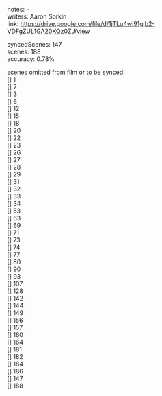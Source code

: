 notes: -  
writers: Aaron Sorkin  
link: https://drive.google.com/file/d/1jTLu4wi91gjb2-VDFgZUL1GA20KQz0ZJ/view    

syncedScenes: 147  
scenes: 188  
accuracy: 0.78%  

scenes omitted from film or to be synced:  
[] 1    
[] 2    
[] 3    
[] 6    
[] 12    
[] 15    
[] 18    
[] 20    
[] 22    
[] 23    
[] 26    
[] 27    
[] 28    
[] 29    
[] 31    
[] 32    
[] 33    
[] 34    
[] 53    
[] 63    
[] 69    
[] 71    
[] 73    
[] 74    
[] 77    
[] 80    
[] 90    
[] 93    
[] 107    
[] 128    
[] 142    
[] 144    
[] 149    
[] 156    
[] 157    
[] 160    
[] 164    
[] 181    
[] 182    
[] 184    
[] 186    
[] 147    
[] 188    

